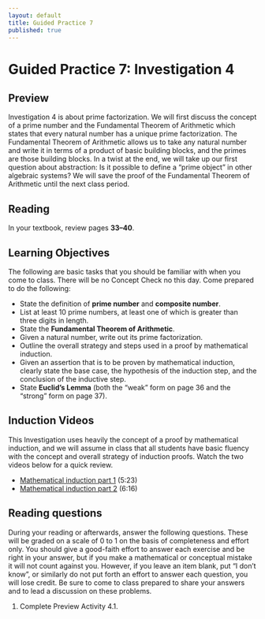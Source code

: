 ```yaml
---
layout: default
title: Guided Practice 7
published: true
---
```


# Guided Practice 7: Investigation 4

## Preview

Investigation 4 is about prime factorization. We will first discuss the concept of a prime number and the Fundamental Theorem of Arithmetic which states that every natural number has a unique prime factorization. The Fundamental Theorem of Arithmetic allows us to take any natural number and write it in terms of a product of basic building blocks, and the primes are those building blocks. In a twist at the end, we will take up our first question about abstraction: Is it possible to define a “prime object” in other algebraic systems? We will save the proof of the Fundamental Theorem of Arithmetic until the next class period.

## Reading

In your textbook, review pages __33–40__. 

## Learning Objectives 

The following are basic tasks that you should be familiar with when you come to class. There will be no Concept Check no this day. Come prepared to do the following:

+ State the definition of __prime number__ and __composite number__.
+ List at least 10 prime numbers, at least one of which is greater than three digits in length.
+ State the __Fundamental Theorem of Arithmetic__.
+ Given a natural number, write out its prime factorization.
+ Outline the overall strategy and steps used in a proof by mathematical induction.
+ Given an assertion that is to be proven by mathematical induction, clearly state the base case, the hypothesis of the induction step, and the conclusion of the inductive step.
+ State __Euclid’s Lemma__ (both the “weak” form on page 36 and the “strong” form on page 37).

## Induction Videos

This Investigation uses heavily the concept of a proof by mathematical induction, and we will assume in class that all students have basic fluency with the concept and overall strategy of induction proofs. Watch the two videos below for a quick review.

+ [Mathematical induction part 1](http://www.youtube.com/watch?v=JTj6ID4-084&list=PL2419488168AE7001&index=52) (5:23)
+ [Mathematical induction part 2](http://www.youtube.com/watch?v=1H0gg3fMYVA&list=PL2419488168AE7001&index=53) (6:16)

## Reading questions

During your reading or afterwards, answer the following questions. These will be graded on a scale of 0 to 1 on the basis of completeness and effort only. You should give a good-faith effort to answer each exercise and be right in your answer, but if you make a mathematical or conceptual mistake it will not count against you. However, if you leave an item blank, put “I don’t know”, or similarly do not put forth an effort to answer each question, you will lose credit. Be sure to come to class prepared to share your answers and to lead a discussion on these problems.

1. Complete Preview Activity 4.1.

